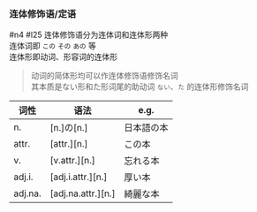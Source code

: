 ### 连体修饰语/定语
 #n4 #l25
连体修饰语分为连体词和连体形两种  
连体词即 `この` `その` `あの` 等  
连体形即动词、形容词的连体形  

> 动词的简体形均可以作连体修饰语修饰名词  
> 其本质是ない形和た形词尾的助动词 `ない`、`た` 的连体形修饰名词  

| 词性      | 语法                  | e.g.  |
| ------- | ------------------- | ----- |
| n.      | [n.]の[n.]           | 日本語の本 |
| attr.   | \[attr.][n.]        | この本   |
| v.      | \[v.attr.][n.]      | 忘れる本  |
| adj.i.  | \[adj.i.attr.][n.]  | 厚い本   |
| adj.na. | \[adj.na.attr.][n.] | 綺麗な本  |
